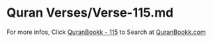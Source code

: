 # Quran Verses/Verse-115.md 

For more infos, Click [QuranBookk - 115](https://www.quranbookk.com/quran/search?q=115) to Search at [QuranBookk.com](http://quranbookk.com/)